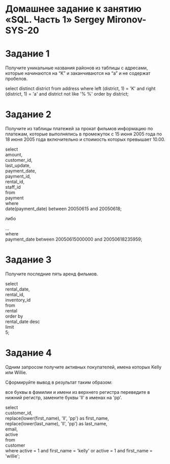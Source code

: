 # Домашнее задание к занятию «SQL. Часть 1» Sergey Mironov-SYS-20  

# Задание 1  
Получите уникальные названия районов из таблицы с адресами, которые начинаются на “K” и заканчиваются на “a” и не содержат пробелов.  

select
    distinct district 
from
    address
where
    left (district, 1) = 'K' and right (district, 1) = 'a' and district not like '% %'
order by district;


# Задание 2  
Получите из таблицы платежей за прокат фильмов информацию по платежам, которые выполнялись в промежуток с 15 июня 2005 года по 18 июня 2005 года включительно и стоимость которых превышает 10.00.  

select  
    amount,  
    customer_id,  
    last_update,  
    payment_date,  
    payment_id,  
    rental_id,  
    staff_id  
from  
    payment  
where   
    date(payment_date) between 20050615 and 20050618;  

либо  

...  
where  
    payment_date between 20050615000000  and 20050618235959;  

#  Задание 3  
Получите последние пять аренд фильмов.  

select  
    rental_date,  
    rental_id,  
    inventory_id  
from  
    rental  
order by  
    rental_date desc  
limit  
    5;  

# Задание 4  
Одним запросом получите активных покупателей, имена которых Kelly или Willie.  

Сформируйте вывод в результат таким образом:  

все буквы в фамилии и имени из верхнего регистра переведите в нижний регистр, замените буквы 'll' в именах на 'pp'.   

select  
    customer_id,  
    replace(lower(first_name), 'll', 'pp') as first_name,  
    replace(lower(last_name), 'll', 'pp') as last_name,  
    email,  
    active  
from  
    customer  
where active = 1 and first_name = 'kelly' or active = 1 and first_name = 'willie';  
